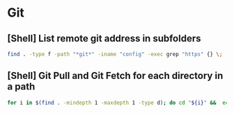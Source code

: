 # Git

## [Shell] List remote git address in subfolders

```sh
find . -type f -path "*git*" -iname "config" -exec grep "https" {} \;
```

## [Shell] Git Pull and Git Fetch for each directory in a path

```sh
for i in $(find . -mindepth 1 -maxdepth 1 -type d); do cd "${i}" &&  echo "processing: ${i}" && if [ -d .git ]; then git pull && git fetch -p; fi && cd ..; done
```

